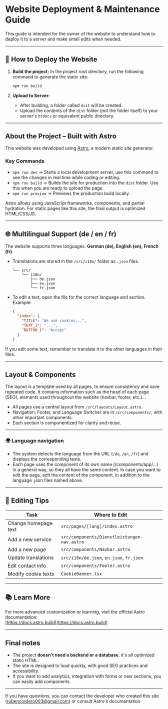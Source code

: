 # Website Deployment & Maintenance Guide

This guide is intended for the owner of the website to understand how to deploy it to a server and make small edits when needed.

---

## 🚀 How to Deploy the Website

1. **Build the project:**
   In the project root directory, run the following command to generate the static site:

   ```bash
   npm run build
   ```

2. **Upload to Server:**
   - After building, a folder called `dist` will be created.
   - Upload the contents of the `dist` folder (not the folder itself) to your server's `htdocs` or equivalent public directory.

---

## About the Project – Built with Astro

This website was developed using [Astro](https://docs.astro.build/), a modern static site generator.

### Key Commands

- `npm run dev` → Starts a local development server, use this command to see the changes in real time while coding or editing.
- `npm run build` → Builds the site for production into the `dist` folder. Use this when you are ready to upload the page.
- `npm run preview` → Previews the production build locally.

Astro allows using JavaScript frameworks, components, and partial hydration. For static pages like this site, the final output is optimized HTML/CSS/JS.

---

## 🌐 Multilingual Support (de / en / fr)

The website supports three languages: **German (de), English (en), French (fr)**.

- Translations are stored in the `/src/i18n/` folder as `.json` files.
  ```
  └── src/
      └── i18n/
          ├── de.json
          ├── en.json
          └── fr.json
  ```
- To edit a text, open the file for the correct language and section. Example:
  ```json
  {
    "index": {
      "TITLE": "We use cookies...",
      "TEXT_1": "...",
      "BUTTON_1": "Accept"
    }
  }
  ```
If you edit some text, remember to translate it to the other languages in their files.

---

## Layout & Components

The layout is a template used by all pages, to ensure consistency and save repeated code. It contains information such as the head of each page (SEO), elements used throughout the website (navbar, footer, etc.)...

- All pages use a central layout from `/src/layouts/Layout.astro`.
- Navigation, Footer, and Language Switcher are in `/src/components/`, with other important components.
- Each section is componentized for clarity and reuse.

---

### 🌍 Language navigation
- The system detects the language from the URL (`/de`, `/en`, `/fr`) and displays the corresponding texts.
- Each page uses the component of its own name (/components/app/...) in a general way, so they all have the same content. In case you want to edit the page, edit the content of the component, in addition to the language .json files named above.

---

## 🧠 Editing Tips

| Task                     | Where to Edit                               |
|--------------------------|---------------------------------------------|
| Change homepage text     | `src/pages/[lang]/index.astro`              |
| Add a new service        | `src/components/Dienstleistungen-nav.astro` |
| Add a new page           | `src/components/Navbar.astro`               |
| Update translations      | `src/i18n/de.json`, `en.json`, `fr.json`    |
| Edit contact info        | `src/components/Footer.astro`               |
| Modify cookie texts      | `CookieBanner.tsx`                          |

---

## 📚 Learn More

For more advanced customization or learning, visit the official Astro documentation:  
[https://docs.astro.build](https://docs.astro.build)

---

## Final notes

- The project **doesn't need a backend or a database**, it's all optimized static HTML.
- The site is designed to load quickly, with good SEO practices and accessibility.
- If you want to add analytics, integration with forms or new sections, you can easily add components.

---

If you have questions, you can contact the developer who created this site (rubencordero003@gmail.com) or consult Astro's documentation.

